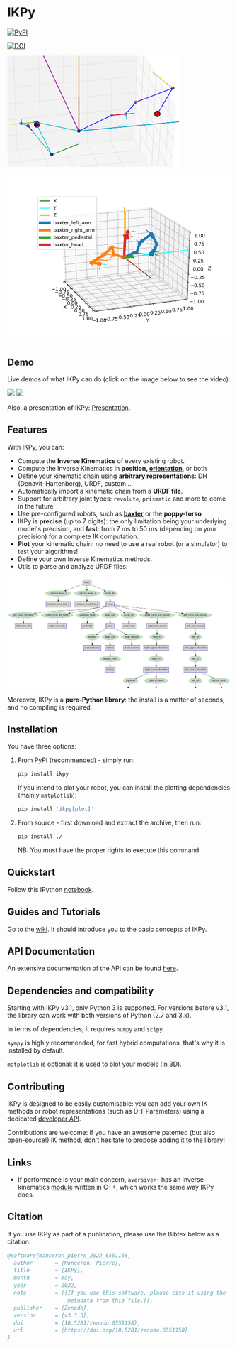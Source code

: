 # IKPy

[![PyPI](https://img.shields.io/pypi/v/ikpy.svg)](https://pypi.python.org/pypi/ikpy/)

[![DOI](https://zenodo.org/badge/DOI/10.5281/zenodo.6551106.svg)](https://doi.org/10.5281/zenodo.6551106)

![demo](two_arms.png)

![IKPy on the baxter robot](baxter.png)

## Demo

Live demos of what IKPy can do \(click on the image below to see the video\):


[![](http://img.youtube.com/vi/H0ysr5qSbis/0.jpg)](https://www.youtube.com/watch?v=H0ysr5qSbis)
[![](http://img.youtube.com/vi/Jq0-DkEwwj4/0.jpg)](https://www.youtube.com/watch?v=Jq0-DkEwwj4)

Also, a presentation of IKPy: [Presentation](https://github.com/Phylliade/ikpy/blob/master/tutorials/IKPy%20speech.pdf).

## Features

With IKPy, you can:

* Compute the **Inverse Kinematics** of every existing robot.
* Compute the Inverse Kinematics in **position, [orientation](./tutorials/Orientation.ipynb)**, or both
* Define your kinematic chain using **arbitrary representations**: DH (Denavit–Hartenberg), URDF, custom...
* Automatically import a kinematic chain from a **URDF file**.
* Support for arbitrary joint types: `revolute`, `prismatic` and more to come in the future 
* Use pre-configured robots, such as [**baxter**](./tutorials/Baxter%20kinematics.ipynb) or the **poppy-torso**
* IKPy is **precise** (up to 7 digits): the only limitation being your underlying model's precision, and **fast**: from 7 ms to 50 ms (depending on your precision) for a complete IK computation.
* **Plot** your kinematic chain: no need to use a real robot (or a simulator) to test your algorithms!
* Define your own Inverse Kinematics methods.
* Utils to parse and analyze URDF files:

![](./tutorials/assets/baxter_tree.png)

Moreover, IKPy is a **pure-Python library**: the install is a matter of seconds, and no compiling is required.

## Installation

You have three options:

1. From PyPI \(recommended\) - simply run:

   ```bash
   pip install ikpy
   ```

   If you intend to plot your robot, you can install the plotting dependencies \(mainly `matplotlib`\):

   ```bash
   pip install 'ikpy[plot]'
   ```

2. From source - first download and extract the archive, then run:

   ```bash
   pip install ./
   ```

   NB: You must have the proper rights to execute this command

## Quickstart

Follow this IPython [notebook](https://github.com/Phylliade/ikpy/blob/master/tutorials/Quickstart.ipynb).

## Guides and Tutorials

Go to the [wiki](https://github.com/Phylliade/ikpy/wiki). It should introduce you to the basic concepts of IKPy.

## API Documentation

An extensive documentation of the API can be found [here](http://ikpy.readthedocs.org).

## Dependencies and compatibility

Starting with IKPy v3.1, only Python 3 is supported. 
For versions before v3.1, the library can work with both versions of Python \(2.7 and 3.x\).

In terms of dependencies, it requires `numpy` and `scipy`.


`sympy` is highly recommended, for fast hybrid computations, that's why it is installed by default.

`matplotlib` is optional: it is used to plot your models \(in 3D\).

## Contributing

IKPy is designed to be easily customisable: you can add your own IK methods or robot representations \(such as DH-Parameters\) using a dedicated [developer API](https://github.com/Phylliade/ikpy/wiki/Contributing).

Contributions are welcome: if you have an awesome patented \(but also open-source!\) IK method, don't hesitate to propose adding it to the library!

## Links

* If performance is your main concern, `aversive++` has an inverse kinematics [module](https://github.com/AversivePlusPlus/ik) written in C++, which works the same way IKPy does.

## Citation

If you use IKPy as part of a publication, please use the Bibtex below as a citation:

```bibtex
@software{manceron_pierre_2022_6551158,
  author       = {Manceron, Pierre},
  title        = {IKPy},
  month        = may,
  year         = 2022,
  note         = {{If you use this software, please cite it using the 
                   metadata from this file.}},
  publisher    = {Zenodo},
  version      = {v3.3.3},
  doi          = {10.5281/zenodo.6551158},
  url          = {https://doi.org/10.5281/zenodo.6551158}
}
```

